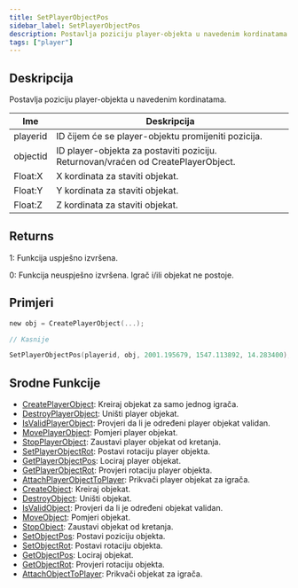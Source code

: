 ```yaml
---
title: SetPlayerObjectPos
sidebar_label: SetPlayerObjectPos
description: Postavlja poziciju player-objekta u navedenim kordinatama.
tags: ["player"]
---
```


## Deskripcija

Postavlja poziciju player-objekta u navedenim kordinatama.

| Ime      | Deskripcija                                                                       |
| -------- | --------------------------------------------------------------------------------- |
| playerid | ID čijem će se player-objektu promijeniti pozicija.                               |
| objectid | ID player-objekta za postaviti poziciju. Returnovan/vraćen od CreatePlayerObject. |
| Float:X  | X kordinata za staviti objekat.                                                   |
| Float:Y  | Y kordinata za staviti objekat.                                                   |
| Float:Z  | Z kordinata za staviti objekat.                                                   |

## Returns

1: Funkcija uspješno izvršena.

0: Funkcija neuspješno izvršena. Igrač i/ili objekat ne postoje.

## Primjeri

```c
new obj = CreatePlayerObject(...);

// Kasnije

SetPlayerObjectPos(playerid, obj, 2001.195679, 1547.113892, 14.283400);
```

## Srodne Funkcije

- [CreatePlayerObject](CreatePlayerObject): Kreiraj objekat za samo jednog igrača.
- [DestroyPlayerObject](DestroyPlayerObject): Uništi player objekat.
- [IsValidPlayerObject](IsValidPlayerObject): Provjeri da li je određeni player objekat validan.
- [MovePlayerObject](MovePlayerObject): Pomjeri player objekat.
- [StopPlayerObject](StopPlayerObject): Zaustavi player objekat od kretanja.
- [SetPlayerObjectRot](SetPlayerObjectRot): Postavi rotaciju player objekta.
- [GetPlayerObjectPos](GetPlayerObjectPos): Lociraj player objekat.
- [GetPlayerObjectRot](GetPlayerObjectRot): Provjeri rotaciju player objekta.
- [AttachPlayerObjectToPlayer](AttachPlayerObjectToPlayer): Prikvači player objekat za igrača.
- [CreateObject](CreateObject): Kreiraj objekat.
- [DestroyObject](DestroyObject): Uništi objekat.
- [IsValidObject](IsValidObject): Provjeri da li je određeni objekat validan.
- [MoveObject](MoveObject): Pomjeri objekat.
- [StopObject](StopObject): Zaustavi objekat od kretanja.
- [SetObjectPos](SetObjectPos): Postavi poziciju objekta.
- [SetObjectRot](SetObjectRot): Postavi rotaciju objekta.
- [GetObjectPos](GetObjectPos): Lociraj objekat.
- [GetObjectRot](GetObjectRot): Provjeri rotaciju objekta.
- [AttachObjectToPlayer](AttachObjectToPlayer): Prikvači objekat za igrača.

